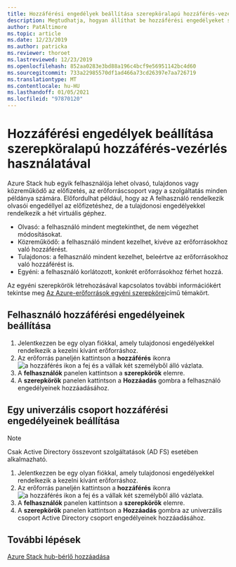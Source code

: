 ```yaml
---
title: Hozzáférési engedélyek beállítása szerepköralapú hozzáférés-vezérlés használatával
description: Megtudhatja, hogyan állíthat be hozzáférési engedélyeket szerepköralapú hozzáférés-vezérléssel (RBAC) az Azure Stack hub-ban.
author: PatAltimore
ms.topic: article
ms.date: 12/23/2019
ms.author: patricka
ms.reviewer: thoroet
ms.lastreviewed: 12/23/2019
ms.openlocfilehash: 852aa0283e3bd88a196c4bcf9e56951142bc4d60
ms.sourcegitcommit: 733a22985570df1ad466a73cd26397e7aa726719
ms.translationtype: MT
ms.contentlocale: hu-HU
ms.lasthandoff: 01/05/2021
ms.locfileid: "97870120"
---
```

# <a name="set-access-permissions-using-role-based-access-control"></a>Hozzáférési engedélyek beállítása szerepköralapú hozzáférés-vezérlés használatával

Azure Stack hub egyik felhasználója lehet olvasó, tulajdonos vagy közreműködő az előfizetés, az erőforráscsoport vagy a szolgáltatás minden példánya számára. Előfordulhat például, hogy az A felhasználó rendelkezik olvasói engedéllyel az előfizetéshez, de a tulajdonosi engedélyekkel rendelkezik a hét virtuális géphez.

 - Olvasó: a felhasználó mindent megtekinthet, de nem végezhet módosításokat.
 - Közreműködő: a felhasználó mindent kezelhet, kivéve az erőforrásokhoz való hozzáférést.
 - Tulajdonos: a felhasználó mindent kezelhet, beleértve az erőforrásokhoz való hozzáférést is.
 - Egyéni: a felhasználó korlátozott, konkrét erőforrásokhoz férhet hozzá.

 Az egyéni szerepkörök létrehozásával kapcsolatos további információkért tekintse meg [Az Azure-erőforrások egyéni szerepkörei](/azure/role-based-access-control/custom-roles)című témakört.

## <a name="set-access-permissions-for-a-user"></a>Felhasználó hozzáférési engedélyeinek beállítása

1. Jelentkezzen be egy olyan fiókkal, amely tulajdonosi engedélyekkel rendelkezik a kezelni kívánt erőforráshoz.
2. Az erőforrás paneljén kattintson a **hozzáférés** ikonra ![ a hozzáférés ikon a fej és a vállak két személyből álló vázlata. ](media/azure-stack-manage-permissions/image1.png)
3. A **felhasználók** panelen kattintson a **szerepkörök** elemre.
4. A **szerepkörök** panelen kattintson a **Hozzáadás** gombra a felhasználó engedélyeinek hozzáadásához.

## <a name="set-access-permissions-for-a-universal-group"></a>Egy univerzális csoport hozzáférési engedélyeinek beállítása 

> [!Note]
> Csak Active Directory összevont szolgáltatások (AD FS) esetében alkalmazható.

1. Jelentkezzen be egy olyan fiókkal, amely tulajdonosi engedélyekkel rendelkezik a kezelni kívánt erőforráshoz.
2. Az erőforrás paneljén kattintson a **hozzáférés** ikonra ![ a hozzáférés ikon a fej és a vállak két személyből álló vázlata. ](media/azure-stack-manage-permissions/image1.png)
3. A **felhasználók** panelen kattintson a **szerepkörök** elemre.
4. A **szerepkörök** panelen kattintson a **Hozzáadás** gombra az univerzális csoport Active Directory csoport engedélyeinek hozzáadásához.

## <a name="next-steps"></a>További lépések

[Azure Stack hub-bérlő hozzáadása](azure-stack-add-new-user-aad.md)
